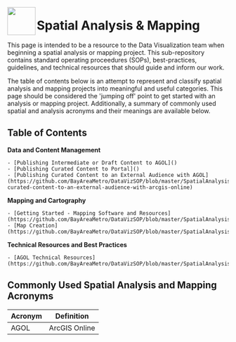 <a href="url"><img src="http://gis.mtc.ca.gov/mtcimages/mtcgisLogo.png" align="left" height="64" width="64" ></a>
# Spatial Analysis & Mapping

This page is intended to be a resource to the Data Visualization team when beginning a spatial analysis or mapping project. This sub-repository contains standard operating proceedures (SOPs), best-practices, guidelines, and technical resources that should guide and inform our work. 

The table of contents below is an attempt to represent and classify spatial analysis and mapping projects into meaningful and useful categories. This page should be considered the 'jumping off' point to get started with an analysis or mapping project. Additionally, a summary of commonly used spatial and analysis acronyms and their meanings are available below.  

## Table of Contents

**Data and Content Management**

    - [Publishing Intermediate or Draft Content to AGOL]()
    - [Publishing Curated Content to Portal]()
    - [Publishing Curated Content to an External Audience with AGOL](https://github.com/BayAreaMetro/DataVizSOP/blob/master/SpatialAnalysisMapping/PublishingSharingAGOL.md#publishing-curated-content-to-an-external-audience-with-arcgis-online)

**Mapping and Cartography**

    - [Getting Started - Mapping Software and Resources](https://github.com/BayAreaMetro/DataVizSOP/blob/master/SpatialAnalysisMapping/GettingStartedMappingSoftwareResources.md)
    - [Map Creation](https://github.com/BayAreaMetro/DataVizSOP/blob/master/SpatialAnalysisMapping/MapCreation.md)

**Technical Resources and Best Practices**

    - [AGOL Technical Resources](https://github.com/BayAreaMetro/DataVizSOP/blob/master/SpatialAnalysisMapping/AGOLTechnicalResources.md)

## Commonly Used Spatial Analysis and Mapping Acronyms

|Acronym|Definition   |
|-------|-------------|
|AGOL   |ArcGIS Online|  